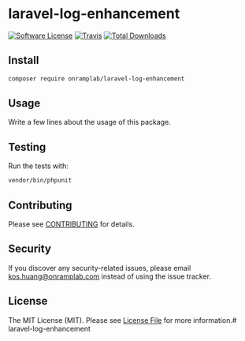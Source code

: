 # laravel-log-enhancement

[![Software License](https://img.shields.io/badge/license-MIT-brightgreen.svg?style=flat-square)](LICENSE.md)
[![Travis](https://img.shields.io/travis/onramplab/laravel-log-enhancement.svg?style=flat-square)]()
[![Total Downloads](https://img.shields.io/packagist/dt/onramplab/laravel-log-enhancement.svg?style=flat-square)](https://packagist.org/packages/onramplab/laravel-log-enhancement)


## Install

```bash
composer require onramplab/laravel-log-enhancement
```


## Usage

Write a few lines about the usage of this package.


## Testing

Run the tests with:

```bash
vendor/bin/phpunit
```


## Contributing

Please see [CONTRIBUTING](CONTRIBUTING.md) for details.


## Security

If you discover any security-related issues, please email kos.huang@onramplab.com instead of using the issue tracker.


## License

The MIT License (MIT). Please see [License File](/LICENSE.md) for more information.# laravel-log-enhancement
